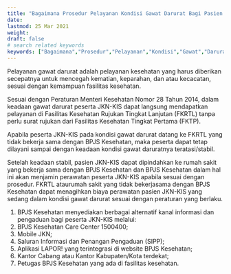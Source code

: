```yaml
---
title: "Bagaimana Prosedur Pelayanan Kondisi Gawat Darurat Bagi Pasien JKN KIS"
date: 
lastmod: 25 Mar 2021
weight: 
draft: false
# search related keywords
keywords: ["Bagaimana","Prosedur","Pelayanan","Kondisi","Gawat","Darurat","Pasien","JKN","KIS","FKTP","Fasilitas","Kesehatan"]
---
```


Pelayanan gawat darurat adalah pelayanan kesehatan yang harus diberikan secepatnya untuk mencegah kematian, keparahan, dan atau kecacatan, sesuai dengan kemampuan fasilitas kesehatan.

Sesuai dengan Peraturan Menteri Kesehatan Nomor 28 Tahun 2014, dalam keadaan gawat darurat peserta JKN-KIS dapat langsung mendapatkan pelayanan di Fasilitas Kesehatan Rujukan Tingkat Lanjutan (FKRTL) tanpa perlu surat rujukan dari Fasilitas Kesehatan Tingkat Pertama (FKTP).

Apabila peserta JKN-KIS pada kondisi gawat darurat datang ke FKRTL yang tidak bekerja sama dengan BPJS Kesehatan, maka peserta dapat tetap dilayani sampai dengan keadaan kondisi gawat daruratnya teratasi/stabil.

Setelah keadaan stabil, pasien JKN-KIS dapat dipindahkan ke rumah sakit yang bekerja sama dengan BPJS Kesehatan dan BPJS Kesehatan dalam hal ini akan menjamin perawatan peserta JKN-KIS apabila sesuai dengan prosedur. FKRTL ataurumah sakit yang tidak bekerjasama dengan BPJS Kesehatan dapat menagihkan biaya perawatan pasien JKN-KIS yang sedang dalam kondisi gawat darurat sesuai dengan peraturan yang berlaku.

1. BPJS Kesehatan menyediakan berbagai alternatif kanal informasi dan pengaduan bagi peserta JKN-KIS melalui:
2. BPJS Kesehatan Care Center 1500400;
3. Mobile JKN;
4. Saluran Informasi dan Penangan Pengaduan (SIPP);
5. Aplikasi LAPOR! yang terintegrasi di website BPJS Kesehatan;
6. Kantor Cabang atau Kantor Kabupaten/Kota terdekat;
7. Petugas BPJS Kesehatan yang ada di fasilitas kesehatan.
